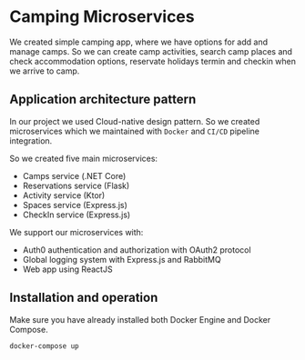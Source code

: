 # Camping Microservices

We created simple camping app, where we have options for add and manage camps. So we can create camp activities, search camp places and check accommodation options, reservate holidays termin and checkin when we arrive to camp.

## Application architecture pattern

In our project we used Cloud-native design pattern. So we created microservices which we maintained with `Docker` and `CI/CD` pipeline integration.

So we created five main microservices:

- Camps service (.NET Core)
- Reservations service (Flask)
- Activity service (Ktor)
- Spaces service (Express.js)
- CheckIn service (Express.js)

We support our microservices with:

- Auth0 authentication and authorization with OAuth2 protocol
- Global logging system with Express.js and RabbitMQ
- Web app using ReactJS

## Installation and operation

Make sure you have already installed both Docker Engine and Docker Compose.

```
docker-compose up
```
